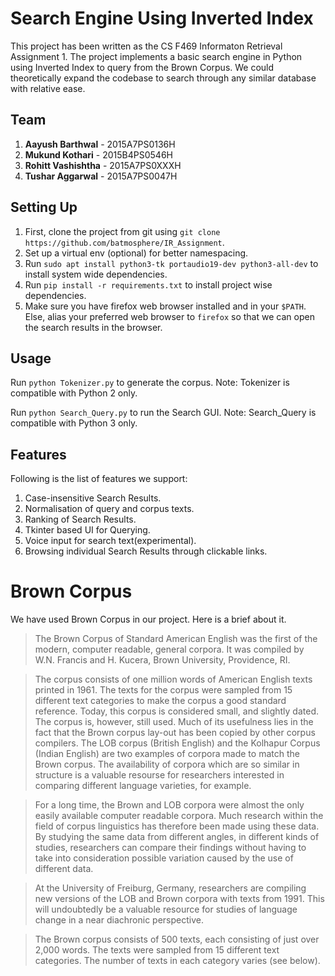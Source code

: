 # Search Engine Using Inverted Index

This project has been written as the CS F469 Informaton Retrieval Assignment 1. The project implements a basic search engine in Python using Inverted Index to query from the Brown Corpus. We could theoretically expand the codebase to search through any similar database with relative ease.

## Team

1. **Aayush Barthwal** - 2015A7PS0136H
2. **Mukund Kothari** - 2015B4PS0546H
3. **Rohitt Vashishtha** - 2015A7PS0XXXH
4. **Tushar Aggarwal** - 2015A7PS0047H

## Setting Up

1. First, clone the project from git using `git clone https://github.com/batmosphere/IR_Assignment`.
2. Set up a virtual env (optional) for better namespacing.
3. Run `sudo apt install python3-tk portaudio19-dev python3-all-dev` to install system wide dependencies.
4. Run `pip install -r requirements.txt` to install project wise dependencies.
5. Make sure you have firefox web browser installed and in your `$PATH`. Else, alias your preferred web browser to `firefox` so that we can open the search results in the browser.

## Usage

Run `python Tokenizer.py` to generate the corpus. Note: Tokenizer is compatible with Python 2 only.

Run `python Search_Query.py` to run the Search GUI. Note: Search_Query is compatible with Python 3 only.

## Features

Following is the list of features we support:

1. Case-insensitive Search Results.
2. Normalisation of query and corpus texts.
3. Ranking of Search Results.
4. Tkinter based UI for Querying.
5. Voice input for search text(experimental).
6. Browsing individual Search Results through clickable links.


# Brown Corpus

We have used Brown Corpus in our project. Here is a brief about it.

> The Brown Corpus of Standard American English was the first of the modern, computer readable, general corpora. It was compiled by W.N. Francis and H. Kucera, Brown University, Providence, RI.

> The corpus consists of one million words of American English texts printed in 1961. The texts for the corpus were sampled from 15 different text categories to make the corpus a good standard reference. Today, this corpus is considered small, and slightly dated. The corpus is, however, still used. Much of its usefulness lies in the fact that the Brown corpus lay-out has been copied by other corpus compilers. The LOB corpus (British English) and the Kolhapur Corpus (Indian English) are two examples of corpora made to match the Brown corpus. The availability of corpora which are so similar in structure is a valuable resourse for researchers interested in comparing different language varieties, for example.

> For a long time, the Brown and LOB corpora were almost the only easily available computer readable corpora. Much research within the field of corpus linguistics has therefore been made using these data. By studying the same data from different angles, in different kinds of studies, researchers can compare their findings without having to take into consideration possible variation caused by the use of different data.

> At the University of Freiburg, Germany, researchers are compiling new versions of the LOB and Brown corpora with texts from 1991. This will undoubtedly be a valuable resource for studies of language change in a near diachronic perspective.

> The Brown corpus consists of 500 texts, each consisting of just over 2,000 words. The texts were sampled from 15 different text categories. The number of texts in each category varies (see below). 
